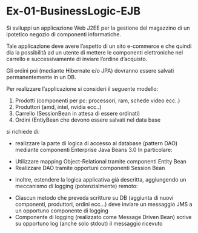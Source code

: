 # Ex-01-BusinessLogic-EJB

Si sviluppi un applicazione Web J2EE per la gestione del magazzino di un ipotetico negozio di componenti informatiche.

Tale applicazione deve avere l’aspetto di un sito e-commerce e che quindi dia la possibilità ad un utente di mettere le
componenti elettroniche nel carrello e successivamente di inviare l’ordine d’acquisto.

Gli ordini poi (mediante Hibernate e/o JPA) dovranno essere salvati permanentemente in un DB.

Per realizzare l’applicazione si consideri il seguente modello:

1. Prodotti (componenti per pc: processori, ram, schede video ecc..)
2. Produttori (amd, intel, nvidia ecc..)
3. Carrello (SessionBean in attesa di essere ordinati)
4. Ordini (EntiyBean che devono essere salvati nel data base

si richiede di:

- realizzare la parte di logica di accesso al database (pattern DAO) mediante componenti Enterprise Java Beans 3.0 In
  particolare:

+ Utilizzare mapping Object-Relational tramite componenti Entity Bean
+ Realizzare DAO tramite opportuni componenti Session Bean

- inoltre, estendere la logica applicativa già descritta, aggiungendo un meccanismo di logging (potenzialmente) remoto:

+ Ciascun metodo che preveda scritture su DB (aggiunta di nuovi componenti, produttori, ordini ecc…) deve inviare un
  messaggio JMS a un opportuno componente di logging
+ Componente di logging (realizzato come Message Driven Bean) scrive su opportuno log (anche solo stdout) il messaggio
  ricevuto
